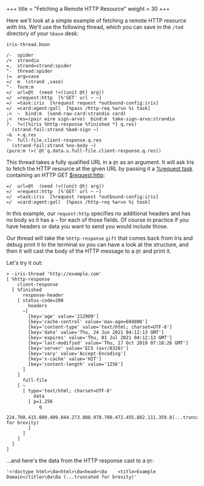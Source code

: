 +++
title = "Fetching a Remote HTTP Resource"
weight = 30
+++

Here we'll look at a simple example of fetching a remote HTTP resource with Iris. We'll use the following thread, which you can save in the `/ted` directory of your `%base` desk:

`iris-thread.hoon`

```hoon
/-  spider
/+  strandio
=,  strand=strand:spider
^-  thread:spider
|=  arg=vase
=/  m  (strand ,vase)
^-  form:m
=/  url=@t  (need !<((unit @t) arg))
=/  =request:http  [%'GET' url ~ ~]
=/  =task:iris  [%request request *outbound-config:iris]
=/  =card:agent:gall  [%pass /http-req %arvo %i task]
;<  ~  bind:m  (send-raw-card:strandio card)
;<  res=(pair wire sign-arvo)  bind:m  take-sign-arvo:strandio
?.  ?=([%iris %http-response %finished *] q.res)
  (strand-fail:strand %bad-sign ~)
~&  +.q.res
?~  full-file.client-response.q.res
  (strand-fail:strand %no-body ~)
(pure:m !>(`@t`q.data.u.full-file.client-response.q.res))
```

This thread takes a fully qualified URL in a `@t` as an argument. It will ask Iris to fetch the HTTP resource at the given URL by passing it a [%request task](/system/kernel/iris/reference/tasks#request) containing an HTTP GET [$request:http](/system/kernel/eyre/reference/data-types#requesthttp):

```hoon
=/  url=@t  (need !<((unit @t) arg))
=/  =request:http  [%'GET' url ~ ~]
=/  =task:iris  [%request request *outbound-config:iris]
=/  =card:agent:gall  [%pass /http-req %arvo %i task]
```

In this example, our `request:http` specifies no additional headers and has no body so it has a `~` for each of those fields. Of course in practice if you have headers or data you want to send you would include those.

Our thread will take the `%http-response` `gift` that comes back from Iris and debug print it to the terminal so you can have a look at the structure, and then it will cast the body of the HTTP message to a `@t` and print it.

Let's try it out:

```
> -iris-thread 'http://example.com'
[ %http-response
    client-response
  [ %finished
      response-header
    [ status-code=200
        headers
      ~[
        [key='age' value='212909']
        [key='cache-control' value='max-age=604800']
        [key='content-type' value='text/html; charset=UTF-8']
        [key='date' value='Thu, 24 Jun 2021 04:12:13 GMT']
        [key='expires' value='Thu, 01 Jul 2021 04:12:13 GMT']
        [key='last-modified' value='Thu, 17 Oct 2019 07:18:26 GMT']
        [key='server' value='ECS (oxr/8328)']
        [key='vary' value='Accept-Encoding']
        [key='x-cache' value='HIT']
        [key='content-length' value='1256']
      ]
    ]
      full-file
    [ ~
      [ type='text/html; charset=UTF-8'
          data
        [ p=1.256
            q
          224.708.415.080.409.844.273.808.970.700.472.455.882.111.359.8(...truncated for brevity)
        ]
      ]
    ]
  ]
]
```

...and here's the data from the HTTP response cast to a `@t`:

```
'<!doctype html>\0a<html>\0a<head>\0a    <title>Example Domain</title>\0a\0a (...truncated for brevity)'
```
